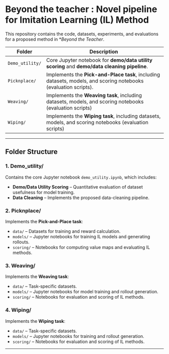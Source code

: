 # Beyond the teacher : Novel pipeline for Imitation Learning (IL) Method

This repository contains the code, datasets, experiments, and evaluations for a proposed method in **Beyond the Teacher*.  

| Folder          | Description                                                                 |
|-----------------|-----------------------------------------------------------------------------|
| `Demo_utility/` | Core Jupyter notebook for **demo/data utility scoring** and **demo/data cleaning pipeline**. |
| `Picknplace/`   | Implements the **Pick-and-Place task**, including datasets, models, and scoring notebooks (evaluation scripts). |
| `Weaving/`      | Implements the **Weaving task**, including datasets, models, and scoring notebooks (evaluation scripts)  |
| `Wiping/`       | Implements the **Wiping task**, including datasets, models, and scoring notebooks (evaluation scripts) |

---

## Folder Structure

### 1. Demo_utility/
Contains the core Jupyter notebook `demo_utility.ipynb`, which includes:
- **Demo/Data Utility Scoring** – Quantitative evaluation of dataset usefulness for model training.
- **Data Cleaning** – Implements the proposed data-cleaning pipeline.

### 2. Picknplace/
Implements the **Pick-and-Place task**:
- `data/` – Datasets for training and reward calculation.
- `models/` – Jupyter notebooks for training IL models and generating rollouts.
- `scoring/` – Notebooks for computing value maps and evaluating IL methods.

### 3. Weaving/
Implements the **Weaving task**:
- `data/` – Task-specific datasets.
- `models/` – Jupyter notebooks for model training and rollout generation.
- `scoring/` – Notebooks for evaluation and scoring of IL methods.

### 4. Wiping/
Implements the **Wiping task**:
- `data/` – Task-specific datasets.
- `models/` – Jupyter notebooks for training and rollout generation.
- `scoring/` – Notebooks for evaluation and scoring of IL methods.

---

